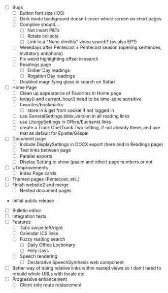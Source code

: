- [ ] Bugs
  - [ ] Button font size (iOS)
  - [ ] Dark mode background doesn't cover whole screen on short pages
  - [ ] Compline should...
    - [ ] Not insert P&Ts
    - [ ] Rotate collects
    - [ ] Link to a "Nunc dimittis" video search? (as also EP?)
  - [ ] Weekdays after Pentecost ≠ Pentecost season (opening sentences, invitatory antiphons)
  - [ ] Fix weird highlighting offset in search
  - [ ] Readings page
    - [ ] Ember Day readings
    - [ ] Rogation Day readings
  - [ ] Doubled magnifying glass in search on Safari
- [ ] Home Page
  - [ ] Clean up appearance of Favorites in Home page
  - [ ] today() and current_hour() need to be time-zone sensitive
  - [ ] favorites/bookmarks
    - [ ] store in & get from cookie if not logged in
  - [ ] use GeneralSettings.bible_version in all reading links
  - [ ] use LiturgySettings in Office/Eucharist links
  - [ ] create a Track One/Track Two setting, if not already there, and use that as default for Epistle/Gospel
- [ ] Document page
  - [ ] Include DisplaySettings in DOCX export (here and in Readings page)
  - [ ] Test links between page
  - [ ] Parallel exports
  - [ ] Display Setting to show (psalm and other) page numbers or not
- [ ] UI improvements
  - [ ] Index Page cards
- [ ] Themed pages (Pentecost, etc.)
- [ ] Finish website2 and merge
  - [ ] Nested document pages
- Initial public release
- [ ] Bulletin editor
- [ ] Integration tests
- [ ] Features
  - [ ] Tabs swipe left/right
  - [ ] Calendar ICS links
  - [ ] Fuzzy reading search
    - [ ] Daily Office Lectionary
    - [ ] Holy Days
  - [ ] Speech rendering
    - [ ] Declarative SpeechSynthesis web component
- [ ] Better way of doing relative links within nested views so I don't need to rebuild whole URLs with locale etc.
- [ ] Progressive enhancement
  - [ ] Client side route replacement
